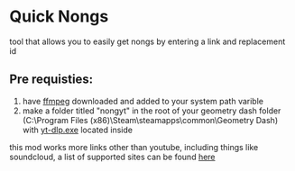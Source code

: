 # Quick Nongs

tool that allows you to easily get nongs by entering a link and replacement id

## Pre requisties:

1. have [ffmpeg](https://www.gyan.dev/ffmpeg/builds/) downloaded and added to your system path varible
2. make a folder titled "nongyt" in the root of your geometry dash folder (C:\Program Files (x86)\Steam\steamapps\common\Geometry Dash) with [yt-dlp.exe](https://github.com/yt-dlp/yt-dlp/releases/latest/download/yt-dlp.exe) located inside

this mod works more links other than youtube, including things like soundcloud, a list of supported sites can be found [here](https://github.com/yt-dlp/yt-dlp/blob/master/supportedsites.md)

